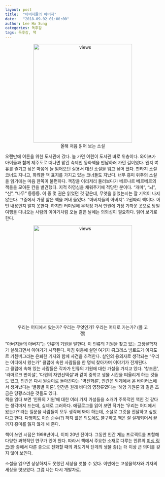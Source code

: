 ```yaml
---
layout: post
title:  "아버지들의 아버지"
date:   "2018-09-02 01:00:00"
author: Lee Ho Sung
categories: 독후감
tags: 독후감, 책
---
```


<center>
	<figure>
		<img src="http://blog.novice.io/assets/아버지들의아버지-1.jpg" width="320" alt="views">
		<figcaption>올해 처음 읽어 보는 소설</figcaption>
	</figure>
</center>

오랜만에 어른을 위한 도서관에 갔다. 늘 가던 어린이 도서관 바로 위층이다. 와이프가 아이들과 함께 제주도로 떠나면 맡긴 숙제인 동화책을 반납하러 가던 길이였다. 왠지 여유를 즐기고 싶은 마음에 늘 읽어오던 실용서 대신 소설을 읽고 싶어 졌다. 
판타지 소설 코너도 지나고, 화려한 책 표지를 가지고 있는 코너들도 지났다. 너무 흥미 위주의 소설을 읽기에는 마음 한쪽이 불편하다. 책장을 이리저리 둘러보다가 베르나르 베르베르의 책들을 모아둔 칸을 발견했다. 지적 허영심을 채워주기에 적당한 분이다. “개미”, “뇌”, “신”,  “나무” 등등등. 이 중 몇 권은 읽었던 것 같은데, 무엇을 읽었는지는 잘 기억이 나지 않는다.
그중에서 가장 얇은 책을 꺼내 들었다. “아버지들의 아버지”. 2권짜리 책이다. 어떤 내용인지 알지 못한다. 하지만 터미널에 무작정 가서 만원에 가장 가까운 곳으로 당일 여행을 다녀오는 사람의 이야기처럼 오늘 같은 날에는 의외성이 필요하다. 읽어 보기로 한다.  

<center>
	<figure>
		<img src="http://blog.novice.io/assets/아버지들의아버지-2.jpg" width="320" alt="views">
		<figcaption>우리는 어디에서 왔는가? 우리는 무엇인가? 우리는 어디로 가는가? (폴 고갱)</figcaption>
	</figure>
</center>

“아버지들의 아버지”는 인류의 기원을 말한다. 이 인류의 기원을 찾고 있는 고생물학자가 살해되면서 이야기가 시작된다. 마침 위층에 살던 여기자 뤼크레스 넴로드가 이지도르 키첸버그라는 은퇴한 기자와 함께 사건을 추적한다. 살인의 용의자로 생각되는 “우리는 어디에서 왔는가” 클럽에 속한 사람들을 한 명씩 찾아가며 이야기가 전개된다.  
그 클럽에 속해 있는 사람들은 각자가 인류의 기원에 대한 가설을 가지고 있다. ‘창조론’, '라마르크 변이설', '다윈의 자연선택설'과 같이 중학교 생물 시간을 떠올리게 하는 것들도 있고,  인간은 다시 원숭이로 돌아간다는 '역진화론', 인간은 외계에서 온 바이러스에서 생겨났다는 ‘별똥별 이론', 인간은 원래 바다의 영장류였다는 ‘해양 기원론’과 같은 조금은 당황스러운 것들도 있다.  
책을 읽다 보면 ‘인류의 기원’에 대한 여러 가지 가설들을 소개가 주목적인 책인 것 같다는 생각마저 드는데, 실제로 그러하다. 에필로그를 읽어 보면 작가는 ‘우리는 어디에서 왔는가?’라는 질문을 사람들이 모두 생각해 봐야 하는데, 소설로 그것을 전달하고 싶었다고 한다. 다행히도 이런 순수(?) 하지 않은 의도에도 불구하고 책은 잘 설계되어서 끝까지 흥미를 잃지 않게 해 준다. 

책이 쓰인 시점은 1998년이니, 이미 20년 전이다. 그동안 인간 게놈 프로젝트를 포함해 다양한 과학적인 연구가 있어 왔다. 따라서 책에서 주요한 소재로 다루는 인류의 [미싱 링크](https://namu.wiki/w/%EB%AF%B8%EC%8B%B1%EB%A7%81%ED%81%AC)(한 종에서 다른 종으로 진화할 때의 과도기적 단계의 생물 종)는 더 이상 큰 의미를 갖지 않아 보인다.  

소설을 읽으면 상상하지도 못했던 세상을 엿볼 수 있다. 이번에는 고생물학자와 기자의 세상을 엿보았다.
그럼 나는 다시 개발자로.
